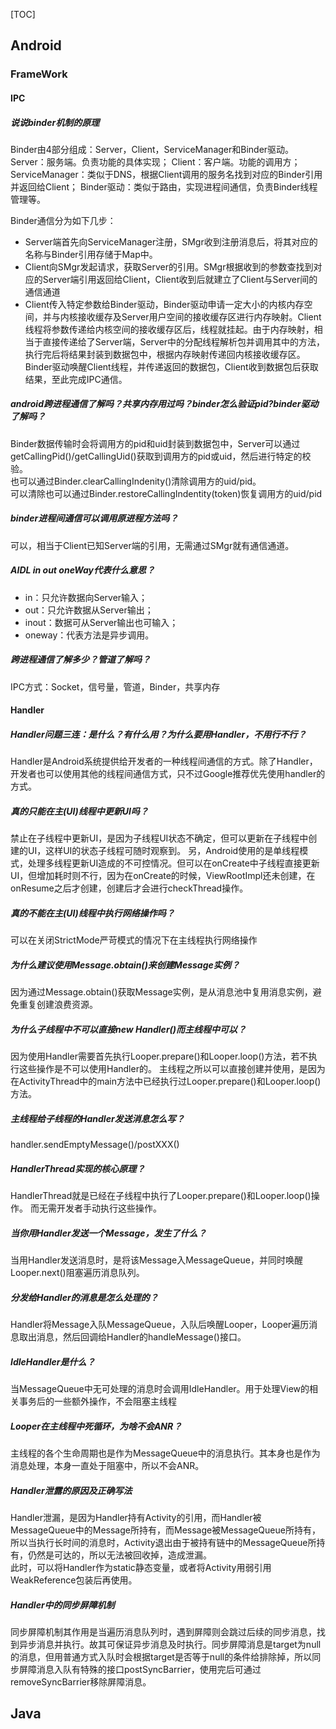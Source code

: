 [TOC]
## **Android**
### **FrameWork**
#### **IPC**
##### **说说binder机制的原理**
Binder由4部分组成：Server，Client，ServiceManager和Binder驱动。
Server：服务端。负责功能的具体实现；
Client：客户端。功能的调用方；
ServiceManager：类似于DNS，根据Client调用的服务名找到对应的Binder引用并返回给Client；
Binder驱动：类似于路由，实现进程间通信，负责Binder线程管理等。

Binder通信分为如下几步：
- Server端首先向ServiceManager注册，SMgr收到注册消息后，将其对应的名称与Binder引用存储于Map中。
- Client向SMgr发起请求，获取Server的引用。SMgr根据收到的参数查找到对应的Server端引用返回给Client，Client收到后就建立了Client与Server间的通信通道
- Client传入特定参数给Binder驱动，Binder驱动申请一定大小的内核内存空间，并与内核接收缓存及Server用户空间的接收缓存区进行内存映射。Client线程将参数传递给内核空间的接收缓存区后，线程就挂起。由于内存映射，相当于直接传递给了Server端，Server中的分配线程解析包并调用其中的方法，执行完后将结果封装到数据包中，根据内存映射传递回内核接收缓存区。Binder驱动唤醒Client线程，并传递返回的数据包，Client收到数据包后获取结果，至此完成IPC通信。



##### **android跨进程通信了解吗？共享内存用过吗？binder怎么验证pid?binder驱动了解吗？**  
Binder数据传输时会将调用方的pid和uid封装到数据包中，Server可以通过getCallingPid()/getCallingUid()获取到调用方的pid或uid，然后进行特定的校验。  
也可以通过Binder.clearCallingIndenity()清除调用方的uid/pid。  
可以清除也可以通过Binder.restoreCallingIndentity(token)恢复调用方的uid/pid


##### **binder进程间通信可以调用原进程方法吗？**  
可以，相当于Client已知Server端的引用，无需通过SMgr就有通信通道。

##### **AIDL in out oneWay代表什么意思？**  
- in：只允许数据向Server输入；
- out：只允许数据从Server输出；
- inout：数据可从Server输出也可输入；
- oneway：代表方法是异步调用。

##### **跨进程通信了解多少？管道了解吗？**
IPC方式：Socket，信号量，管道，Binder，共享内存




#### **Handler**  
##### **Handler问题三连：是什么？有什么用？为什么要用Handler，不用行不行？**  
Handler是Android系统提供给开发者的一种线程间通信的方式。除了Handler，开发者也可以使用其他的线程间通信方式，只不过Google推荐优先使用handler的方式。


##### **真的只能在主(UI)线程中更新UI吗？**  
禁止在子线程中更新UI，是因为子线程UI状态不确定，但可以更新在子线程中创建的UI，这样UI的状态子线程可随时观察到。
另，Android使用的是单线程模式，处理多线程更新UI造成的不可控情况。但可以在onCreate中子线程直接更新UI，但增加耗时则不行，因为在onCreate的时候，ViewRootImpl还未创建，在onResume之后才创建，创建后才会进行checkThread操作。


##### **真的不能在主(UI)线程中执行网络操作吗？** 
可以在关闭StrictMode严苛模式的情况下在主线程执行网络操作


##### **为什么建议使用Message.obtain()来创建Message实例？** 
因为通过Message.obtain()获取Message实例，是从消息池中复用消息实例，避免重复创建浪费资源。

##### **为什么子线程中不可以直接new Handler()而主线程中可以？** 
因为使用Handler需要首先执行Looper.prepare()和Looper.loop()方法，若不执行这些操作是不可以使用Handler的。 
主线程之所以可以直接创建并使用，是因为在ActivityThread中的main方法中已经执行过Looper.prepare()和Looper.loop()方法。

##### **主线程给子线程的Handler发送消息怎么写？**  
handler.sendEmptyMessage()/postXXX()

##### **HandlerThread实现的核心原理？**   
HandlerThread就是已经在子线程中执行了Looper.prepare()和Looper.loop()操作。 而无需开发者手动执行这些操作。

##### **当你用Handler发送一个Message，发生了什么？**   
当用Handler发送消息时，是将该Message入MessageQueue，并同时唤醒Looper.next()阻塞遍历消息队列。

##### **分发给Handler的消息是怎么处理的？**   
Handler将Message入队MessageQueue，入队后唤醒Looper，Looper遍历消息取出消息，然后回调给Handler的handleMessage()接口。

##### **IdleHandler是什么？** 
当MessageQueue中无可处理的消息时会调用IdleHandler。用于处理View的相关事务后的一些额外操作，不会阻塞主线程

##### **Looper在主线程中死循环，为啥不会ANR？**   
主线程的各个生命周期也是作为MessageQueue中的消息执行。其本身也是作为消息处理，本身一直处于阻塞中，所以不会ANR。

##### **Handler泄露的原因及正确写法**   
Handler泄漏，是因为Handler持有Activity的引用，而Handler被MessageQueue中的Message所持有，而Message被MessageQueue所持有，所以当执行长时间的消息时，Activity退出由于被持有链中的MessageQueue所持有，仍然是可达的，所以无法被回收掉，造成泄漏。  
此时，可以将Handler作为static静态变量，或者将Activity用弱引用WeakReference包装后再使用。

##### **Handler中的同步屏障机制** 
同步屏障机制其作用是当遍历消息队列时，遇到屏障则会跳过后续的同步消息，找到异步消息并执行。故其可保证异步消息及时执行。同步屏障消息是target为null的消息，但用普通方式入队时会根据target是否等于null的条件给排除掉，所以同步屏障消息入队有特殊的接口postSyncBarrier，使用完后可通过removeSyncBarrier移除屏障消息。
## **Java**







